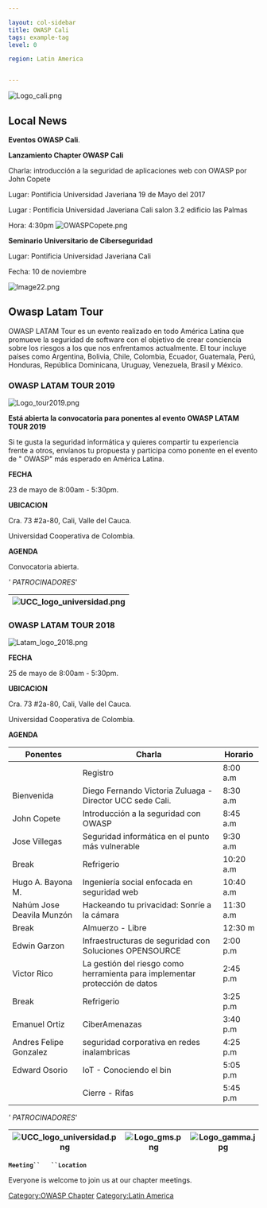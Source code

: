 ```yaml
---

layout: col-sidebar
title: OWASP Cali
tags: example-tag
level: 0

region: Latin America


---
```

![Logo_cali.png](Logo_cali.png "Logo_cali.png")

## Local News

**Eventos OWASP Cali**.

**Lanzamiento Chapter OWASP Cali**

Charla: introducción a la seguridad de aplicaciones web con OWASP por
John Copete

Lugar: Pontificia Universidad Javeriana 19 de Mayo del 2017

Lugar : Pontificia Universidad Javeriana Cali salon 3.2 edificio las
Palmas

Hora: 4:30pm ![OWASPCopete.png](OWASPCopete.png "OWASPCopete.png")

**Seminario Universitario de Ciberseguridad**

Lugar: Pontificia Universidad Javeriana Cali

Fecha: 10 de noviembre

![Image22.png](Image22.png "Image22.png")

## Owasp Latam Tour

OWASP LATAM Tour es un evento realizado en todo América Latina que
promueve la seguridad de software con el objetivo de crear conciencia
sobre los riesgos a los que nos enfrentamos actualmente. El tour incluye
países como Argentina, Bolivia, Chile, Colombia, Ecuador, Guatemala,
Perú, Honduras, República Dominicana, Uruguay, Venezuela, Brasil y
México.

### **OWASP LATAM TOUR 2019**

![Logo_tour2019.png](Logo_tour2019.png "Logo_tour2019.png")

**Está abierta la convocatoria para ponentes al evento OWASP LATAM TOUR
2019**

Si te gusta la seguridad informática y quieres compartir tu experiencia
frente a otros, envíanos tu propuesta y participa como ponente en el
evento de " OWASP" más esperado en América Latina.

**FECHA**

23 de mayo de 8:00am - 5:30pm.

**UBICACION**

Cra. 73 \#2a-80, Cali, Valle del Cauca.

Universidad Cooperativa de Colombia.

**AGENDA**

Convocatoria abierta.

*' PATROCINADORES*'

| ![UCC_logo_universidad.png](UCC_logo_universidad.png "UCC_logo_universidad.png") |
| ---------------------------------------------------------------------------------- |

### **OWASP LATAM TOUR 2018**

![Latam_logo_2018.png](Latam_logo_2018.png "Latam_logo_2018.png")

**FECHA**

25 de mayo de 8:00am - 5:30pm.

**UBICACION**

Cra. 73 \#2a-80, Cali, Valle del Cauca.

Universidad Cooperativa de Colombia.

**AGENDA**

| Ponentes                  | Charla                                                                      | Horario   |
| ------------------------- | --------------------------------------------------------------------------- | --------- |
|                           | Registro                                                                    | 8:00 a.m  |
| Bienvenida                | Diego Fernando Victoria Zuluaga - Director UCC sede Cali.                   | 8:30 a.m  |
| John Copete               | Introducción a la seguridad con OWASP                                       | 8:45 a.m  |
| Jose Villegas             | Seguridad informática en el punto más vulnerable                            | 9:30 a.m  |
| Break                     | Refrigerio                                                                  | 10:20 a.m |
| Hugo A. Bayona M.         | Ingeniería social enfocada en seguridad web                                 | 10:40 a.m |
| Nahúm Jose Deavila Munzón | Hackeando tu privacidad: Sonríe a la cámara                                 | 11:30 a.m |
| Break                     | Almuerzo - Libre                                                            | 12:30 m   |
| Edwin Garzon              | Infraestructuras de seguridad con Soluciones OPENSOURCE                     | 2:00 p.m  |
| Victor Rico               | La gestión del riesgo como herramienta para implementar protección de datos | 2:45 p.m  |
| Break                     | Refrigerio                                                                  | 3:25 p.m  |
| Emanuel Ortiz             | CiberAmenazas                                                               | 3:40 p.m  |
| Andres Felipe Gonzalez    | seguridad corporativa en redes inalambricas                                 | 4:25 p.m  |
| Edward Osorio             | IoT - Conociendo el bin                                                     | 5:05 p.m  |
|                           | Cierre - Rifas                                                              | 5:45 p.m  |

*' PATROCINADORES*'

| ![UCC_logo_universidad.png](UCC_logo_universidad.png "UCC_logo_universidad.png") | ![Logo_gms.png](Logo_gms.png "Logo_gms.png") | ![Logo_gamma.jpg](Logo_gamma.jpg "Logo_gamma.jpg") | ![Logo_alert.jpg](Logo_alert.jpg "Logo_alert.jpg") | ![Itech.png](Itech.png "Itech.png") |
| ---------------------------------------------------------------------------------- | --------------------------------------------- | --------------------------------------------------- | --------------------------------------------------- | ----------------------------------- |

**`Meeting``   ``Location`**

Everyone is welcome to join us at our chapter meetings.

[Category:OWASP Chapter](Category:OWASP_Chapter "wikilink")
[Category:Latin America](Category:Latin_America "wikilink")
